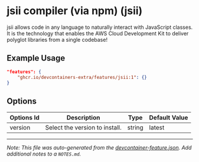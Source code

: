
# jsii compiler (via npm) (jsii)

jsii allows code in any language to naturally interact with JavaScript classes. It is the technology that enables the AWS Cloud Development Kit to deliver polyglot libraries from a single codebase!

## Example Usage

```json
"features": {
    "ghcr.io/devcontainers-extra/features/jsii:1": {}
}
```

## Options

| Options Id | Description | Type | Default Value |
|-----|-----|-----|-----|
| version | Select the version to install. | string | latest |



---

_Note: This file was auto-generated from the [devcontainer-feature.json](devcontainer-feature.json).  Add additional notes to a `NOTES.md`._
